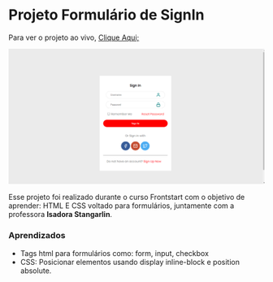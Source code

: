 # Projeto Formulário de SignIn

Para ver o projeto ao vivo, [Clique Aqui;](https://fxharry.github.io/Sign-in-form/?)

![Projeto Preview](https://github.com/FXharry/Sign-in-form/blob/master/assets/Sign-in.png?raw=true)

Esse projeto foi realizado durante o curso Frontstart com o objetivo de aprender: HTML E CSS voltado para formulários, juntamente com a  professora **Isadora Stangarlin**.

### Aprendizados
- Tags html para formulários como: form, input, checkbox
- CSS: Posicionar elementos usando display inline-block e position absolute.
